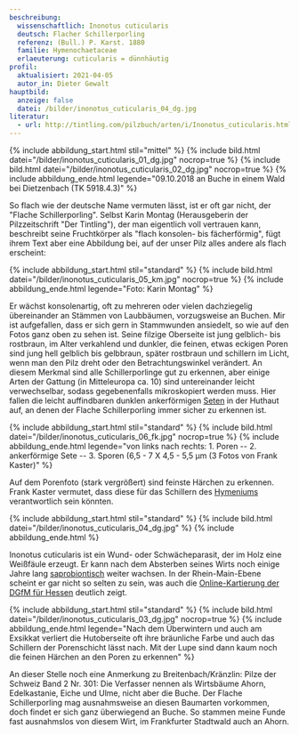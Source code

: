 ```yaml
---
beschreibung:
  wissenschaftlich: Inonotus cuticularis
  deutsch: Flacher Schillerporling
  referenz: (Bull.) P. Karst. 1880
  familie: Hymenochaetaceae
  erlaeuterung: cuticularis = dünnhäutig
profil:
  aktualisiert: 2021-04-05
  autor_in: Dieter Gewalt
hauptbild:
  anzeige: false
  datei: /bilder/inonotus_cuticularis_04_dg.jpg
literatur:
  - url: http://tintling.com/pilzbuch/arten/i/Inonotus_cuticularis.html
---
```

{% include abbildung_start.html stil="mittel" %}
{% include bild.html datei="/bilder/inonotus_cuticularis_01_dg.jpg" nocrop=true %}
{% include bild.html datei="/bilder/inonotus_cuticularis_02_dg.jpg" nocrop=true %}
{% include abbildung_ende.html legende="09.10.2018 an Buche in einem Wald bei Dietzenbach (TK 5918.4.3)" %}

So flach wie der deutsche Name vermuten lässt, ist er oft gar nicht, der "Flache Schillerporling". Selbst Karin Montag (Herausgeberin der Pilzzeitschrift "Der Tintling"), der man eigentlich voll vertrauen kann, beschreibt seine Fruchtkörper als "flach konsolen- bis fächerförmig", fügt ihrem Text aber eine Abbildung bei, auf der unser Pilz alles andere als flach erscheint: 

{% include abbildung_start.html stil="standard" %}
{% include bild.html datei="/bilder/inonotus_cuticularis_05_km.jpg" nocrop=true %}
{% include abbildung_ende.html legende="Foto: Karin Montag" %}

Er wächst konsolenartig, oft zu mehreren oder vielen dachziegelig übereinander an Stämmen von Laubbäumen, vorzugsweise an Buchen. Mir ist aufgefallen, dass er sich gern in Stammwunden ansiedelt, so wie auf den Fotos ganz oben zu sehen ist. Seine filzige Oberseite ist jung gelblich- bis rostbraun, im Alter verkahlend und dunkler, die feinen, etwas eckigen Poren sind jung hell gelblich bis gelbbraun, später rostbraun und schillern im Licht, wenn man den Pilz dreht oder den Betrachtungswinkel verändert. An diesem Merkmal sind alle Schillerporlinge gut zu erkennen, aber einige Arten der Gattung (in Mitteleuropa ca. 10) sind untereinander leicht verwechselbar, sodass gegebenenfalls mikroskopiert werden muss. Hier fallen die leicht auffindbaren dunklen ankerförmigen [Seten](Seten "Glossar") in der Huthaut auf, an denen der Flache Schillerporling immer sicher zu erkennen ist.

{% include abbildung_start.html stil="standard" %}
{% include bild.html datei="/bilder/inonotus_cuticularis_06_fk.jpg" nocrop=true %}
{% include abbildung_ende.html legende="von links nach rechts: 1. Poren -- 2. ankerförmige Sete -- 3. Sporen (6,5 - 7 X 4,5 - 5,5 µm  (3 Fotos von Frank Kaster)" %}

Auf dem Porenfoto (stark vergrößert) sind feinste Härchen zu erkennen. Frank Kaster vermutet, dass diese für das Schillern des [Hymeniums](Hymenium "Glossar") verantwortlich sein könnten.

{% include abbildung_start.html stil="standard" %}
{% include bild.html datei="/bilder/inonotus_cuticularis_04_dg.jpg" %}
{% include abbildung_ende.html %}

Inonotus cuticularis ist ein Wund- oder Schwächeparasit, der im Holz eine Weißfäule erzeugt. Er kann nach dem Absterben seines Wirts noch einige Jahre lang [saprobiontisch](saprobiontisch "Glossar") weiter wachsen. In der Rhein-Main-Ebene scheint er gar nicht so selten zu sein, was auch die [Online-Kartierung der DGfM für Hessen](http://hessen.pilze-deutschland.de/organismen/inonotus-cuticularis-bull-p-karst-1880-1) deutlich zeigt.

{% include abbildung_start.html stil="standard" %}
{% include bild.html datei="/bilder/inonotus_cuticularis_03_dg.jpg" nocrop=true %}
{% include abbildung_ende.html legende="Nach dem Überwintern und auch am Exsikkat verliert die Hutoberseite oft ihre bräunliche Farbe und auch das Schillern der Porenschicht lässt nach. Mit der Lupe sind dann kaum noch die feinen Härchen an den Poren zu erkennen" %}

An dieser Stelle noch eine Anmerkung zu Breitenbach/Kränzlin: Pilze der Schweiz Band 2 Nr. 301:
Die Verfasser nennen als Wirtsbäume Ahorn, Edelkastanie, Eiche und Ulme, nicht aber die Buche. Der Flache Schillerporling mag ausnahmsweise an diesen Baumarten vorkommen, doch findet er sich ganz überwiegend an Buche. So stammen meine Funde fast ausnahmslos von diesem Wirt, im Frankfurter Stadtwald auch an Ahorn.
